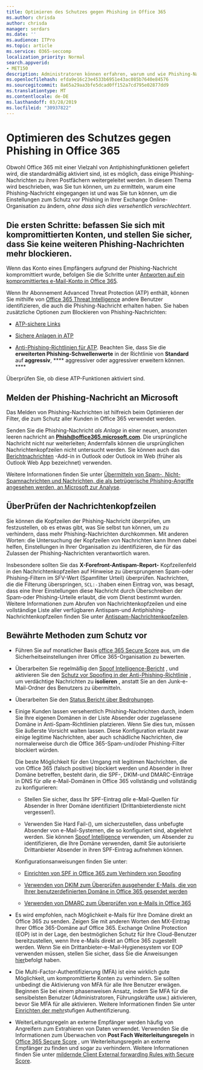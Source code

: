 ```yaml
---
title: Optimieren des Schutzes gegen Phishing in Office 365
ms.author: chrisda
author: chrisda
manager: serdars
ms.date: ''
ms.audience: ITPro
ms.topic: article
ms.service: O365-seccomp
localization_priority: Normal
search.appverid:
- MET150
description: Administratoren können erfahren, warum und wie Phishing-Nachrichten durchgemacht wurden und was Sie tun müssen, um künftig weitere Phishing-Nachrichten zu verhindern.
ms.openlocfilehash: efda9e16c23e4533b6951e43ac085b7640e84576
ms.sourcegitcommit: 8a65a29aa3bfe5dcad0ff152a7cd795e02877dd9
ms.translationtype: MT
ms.contentlocale: de-DE
ms.lasthandoff: 03/28/2019
ms.locfileid: "30937822"
---
```

# <a name="tune-anti-phishing-protection-in-office-365"></a>Optimieren des Schutzes gegen Phishing in Office 365

Obwohl Office 365 mit einer Vielzahl von Antiphishingfunktionen geliefert wird, die standardmäßig aktiviert sind, ist es möglich, dass einige Phishing-Nachrichten zu ihren Postfächern weitergeleitet werden. In diesem Thema wird beschrieben, was Sie tun können, um zu ermitteln, warum eine Phishing-Nachricht eingegangen ist und was Sie tun können, um die Einstellungen zum Schutz vor Phishing in Ihrer Exchange Online-Organisation zu ändern, _ohne dass sich dies versehentlich verschlechtert_.

## <a name="first-things-first-deal-with-any-compromised-accounts-and-make-sure-you-block-any-more-phishing-messages-from-getting-through"></a>Die ersten Schritte: befassen Sie sich mit kompromittierten Konten, und stellen Sie sicher, dass Sie keine weiteren Phishing-Nachrichten mehr blockieren.

Wenn das Konto eines Empfängers aufgrund der Phishing-Nachricht kompromittiert wurde, befolgen Sie die Schritte unter [Antworten auf ein kompromittiertes e-Mail-Konto in Office 365](responding-to-a-compromised-email-account.md).

Wenn Ihr Abonnement Advanced Threat Protection (ATP) enthält, können Sie mithilfe von [Office 365 Threat Intelligence](office-365-ti.md) andere Benutzer identifizieren, die auch die Phishing-Nachricht erhalten haben. Sie haben zusätzliche Optionen zum Blockieren von Phishing-Nachrichten:

- [ATP-sichere Links](set-up-atp-safe-links-policies.md)

- [Sichere Anlagen in ATP](set-up-atp-safe-attachments-policies.md)

- [Anti-Phishing-Richtlinien für ATP](set-up-anti-phishing-policies.md). Beachten Sie, dass Sie die **erweiterten Phishing-Schwellenwerte** in der Richtlinie von **Standard** auf **aggressiv**, **** aggressiver oder aggressiver erweitern können. ****

Überprüfen Sie, ob diese ATP-Funktionen aktiviert sind.

## <a name="report-the-phishing-message-to-microsoft"></a>Melden der Phishing-Nachricht an Microsoft

Das Melden von Phishing-Nachrichten ist hilfreich beim Optimieren der Filter, die zum Schutz aller Kunden in Office 365 verwendet werden.

Senden Sie die Phishing-Nachricht _als Anlage_ in einer neuen, ansonsten leeren nachricht an **Phish@office365.microsoft.com**. Die ursprüngliche Nachricht nicht nur weiterleiten; Andernfalls können die ursprünglichen Nachrichtenkopfzeilen nicht untersucht werden. Sie können auch das [Berichtnachrichten](https://docs.microsoft.com/office365/securitycompliance/enable-the-report-message-add-in) -Add-in in Outlook oder Outlook im Web (früher als Outlook Web App bezeichnet) verwenden.

Weitere Informationen finden Sie unter [Übermitteln von Spam-, Nicht-Spamnachrichten und Nachrichten, die als betrügerische Phishing-Angriffe angesehen werden, an Microsoft zur Analyse](submit-spam-non-spam-and-phishing-scam-messages-to-microsoft-for-analysis.md).

## <a name="inspect-the-message-headers"></a>ÜberPrüfen der Nachrichtenkopfzeilen

Sie können die Kopfzeilen der Phishing-Nachricht überprüfen, um festzustellen, ob es etwas gibt, was Sie selbst tun können, um zu verhindern, dass mehr Phishing-Nachrichten durchkommen. Mit anderen Worten: die Untersuchung der Kopfzeilen von Nachrichten kann Ihnen dabei helfen, Einstellungen in Ihrer Organisation zu identifizieren, die für das Zulassen der Phishing-Nachrichten verantwortlich waren.

Insbesondere sollten Sie das **X-Forefront-Antispam-Report-** Kopfzeilenfeld in den Nachrichtenkopfzeilen auf Hinweise zu übersprungenen Spam-oder Phishing-Filtern im SFV-Wert (Spamfilter Urteil) überprüfen. Nachrichten, die die Filterung überspringen, `SCL:-1`haben einen Eintrag von, was besagt, dass eine Ihrer Einstellungen diese Nachricht durch Überschreiben der Spam-oder Phishing-Urteile erlaubt, die vom Dienst bestimmt wurden. Weitere Informationen zum Abrufen von Nachrichtenkopfzeilen und eine vollständige Liste aller verfügbaren Antispam-und Antiphishing-Nachrichtenkopfzeilen finden Sie unter [Antispam-Nachrichtenkopfzeilen](https://docs.microsoft.com/office365/SecurityCompliance/anti-spam-message-headers).

## <a name="best-practices-to-stay-protected"></a>Bewährte Methoden zum Schutz vor

- Führen Sie auf monatlicher Basis [office 365 Secure Score](office-365-secure-score.md) aus, um die Sicherheitseinstellungen ihrer Office 365-Organisation zu bewerten.

- Überarbeiten Sie regelmäßig den [Spoof Intelligence-Bericht](learn-about-spoof-intelligence.md) , und aktivieren Sie den [Schutz vor Spoofing in der Anti-Phishing-Richtlinie](learn-about-spoof-intelligence.md#configuring-the-anti-spoofing-policy) , um verdächtige Nachrichten zu **isolieren** , anstatt Sie an den Junk-e-Mail-Ordner des Benutzers zu übermitteln.

- Überarbeiten Sie den [Status Bericht über Bedrohungen](view-reports-for-atp.md#threat-protection-status-report).

- Einige Kunden lassen versehentlich Phishing-Nachrichten durch, indem Sie Ihre eigenen Domänen in der Liste Absender oder zugelassene Domäne in Anti-Spam-Richtlinien platzieren. Wenn Sie dies tun, müssen Sie äußerste Vorsicht walten lassen. Diese Konfiguration erlaubt zwar einige legitime Nachrichten, aber auch schädliche Nachrichten, die normalerweise durch die Office 365-Spam-und/oder Phishing-Filter blockiert würden.

  Die beste Möglichkeit für den Umgang mit legitimen Nachrichten, die von Office 365 (falsch positive) blockiert werden und Absender in Ihrer Domäne betreffen, besteht darin, die SPF-, DKIM-und DMARC-Einträge in DNS für _alle_ e-Mail-Domänen in Office 365 vollständig und vollständig zu konfigurieren:

  - Stellen Sie sicher, dass Ihr SPF-Eintrag _alle_ e-Mail-Quellen für Absender in Ihrer Domäne identifiziert (Drittanbieterdienste nicht vergessen!).

  - Verwenden Sie Hard Fail\-(), um sicherzustellen, dass unbefugte Absender von e-Mail-Systemen, die so konfiguriert sind, abgelehnt werden. Sie können [Spoof Intelligence](https://docs.microsoft.com/office365/securitycompliance/learn-about-spoof-intelligence) verwenden, um Absender zu identifizieren, die Ihre Domäne verwenden, damit Sie autorisierte Drittanbieter Absender in ihren SPF-Eintrag aufnehmen können.

  Konfigurationsanweisungen finden Sie unter:
  
  - [Einrichten von SPF in Office 365 zum Verhindern von Spoofing](set-up-spf-in-office-365-to-help-prevent-spoofing.md)

  - [Verwenden von DKIM zum Überprüfen ausgehender E-Mails, die von Ihrer benutzerdefinierten Domäne in Office 365 gesendet werden](use-dkim-to-validate-outbound-email.md)

  - [Verwenden von DMARC zum Überprüfen von e-Mails in Office 365](use-dmarc-to-validate-email.md)

- Es wird empfohlen, nach Möglichkeit e-Mails für Ihre Domäne direkt an Office 365 zu senden. Zeigen Sie mit anderen Worten den MX-Eintrag Ihrer Office 365-Domäne auf Office 365. Exchange Online Protection (EOP) ist in der Lage, den bestmöglichen Schutz für Ihre Cloud-Benutzer bereitzustellen, wenn Ihre e-Mails direkt an Office 365 zugestellt werden. Wenn Sie ein Drittanbieter-e-Mail-Hygienesystem vor EOP verwenden müssen, stellen Sie sicher, dass Sie die Anweisungen [hier](https://docs.microsoft.com/exchange/mail-flow-best-practices/manage-mail-flow-using-third-party-cloud)befolgt haben.

- Die Multi-Factor-Authentifizierung (MFA) ist eine wirklich gute Möglichkeit, um kompromittierte Konten zu verhindern. Sie sollten unbedingt die Aktivierung von MFA für alle Ihre Benutzer erwägen. Beginnen Sie bei einem phasenweisen Ansatz, indem Sie MFA für die sensibelsten Benutzer (Administratoren, Führungskräfte usw.) aktivieren, bevor Sie MFA für alle aktivieren. Weitere Informationen finden Sie unter [Einrichten der mehr](https://docs.microsoft.com/office365/admin/security-and-compliance/set-up-multi-factor-authentication)stufigen Authentifizierung.

- WeiterLeitungsregeln an externe Empfänger werden häufig von Angreifern zum Extrahieren von Daten verwendet. Verwenden Sie die Informationen zum Überwachen von **Post Fach Weiterleitungsregeln** in [Office 365 Secure Score](office-365-secure-score.md) , um Weiterleitungsregeln an externe Empfänger zu finden und sogar zu verhindern. Weitere Informationen finden Sie unter [mildernde Client External forwardIng Rules with Secure Score](https://blogs.technet.microsoft.com/office365security/mitigating-client-external-forwarding-rules-with-secure-score/).
